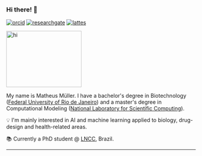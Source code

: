 ### Hi there! 👋
[![orcid](https://img.shields.io/badge/ORCID--_?style=social&logo=orcid)](https://orcid.org/0000-0002-0659-6365)
[![researchgate](https://img.shields.io/badge/ResearchGate--_?style=social&logo=researchgate)](https://www.researchgate.net/profile/Matheus_Mueller2)
[![lattes](https://img.shields.io/badge/Lattes-CNPq-blue?style=flat)](http://lattes.cnpq.br/0364392354139129)

<p >
<img src="https://i.pinimg.com/originals/2d/8a/44/2d8a44f05889b4a06bb35a0dafb7355e.gif" alt="hi" width="200" height="150">
</p>

My name is Matheus Müller. I have a bachelor's degree in Biotechnology ([Federal University of Rio de Janeiro](https://ufrj.br/en/)) and a master's degree in Computational Modeling ([National Laboratory for Scientific Computing](https://www.lncc.br/)). 

💡 I'm mainly interested in AI and machine learning applied to biology, drug-design and health-related areas. 

📚 Currently a PhD student @ [LNCC](https://www.lncc.br/), Brazil.


---
<!--
**mpds/mpds** is a ✨ _special_ ✨ repository because its `README.md` (this file) appears on your GitHub profile.

Here are some ideas to get you started:

- 🔭 I’m currently working on ...
- 🌱 I’m currently learning ...
- 👯 I’m looking to collaborate on ...
- 🤔 I’m looking for help with ...
- 💬 Ask me about ...
- 📫 How to reach me: ...
- 😄 Pronouns: ...
- ⚡ Fun fact: ...
-->
